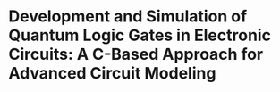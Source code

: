# Development and Simulation of Quantum Logic Gates in Electronic Circuits: A C-Based Approach for Advanced Circuit Modeling

